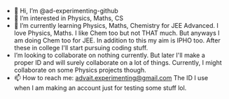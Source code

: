 - 👋 Hi, I’m @ad-experimenting-github
- 👀 I’m interested in Physics, Maths, CS
- 🌱 I’m currently learning Physics, Maths, Chemistry for JEE Advanced. I love Physics, Maths. I like Chem too but not THAT much. But anyways I am doing Chem too for JEE. In addition to this my aim is IPHO too. After these in college I'll start pursuing coding stuff.
-  I’m looking to collaborate on nothing currently. But later I'll make a proper ID and will surely collaborate on a lot of things. Currently, I might collaborate on some Physics projects though.
- 📫 How to reach me: advait.experimenting@gmail.com        The ID I use when I am making an account just for testing some stuff lol.



